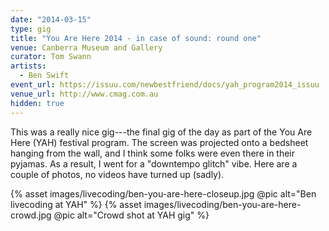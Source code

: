 ```yaml
---
date: "2014-03-15"
type: gig
title: "You Are Here 2014 - in case of sound: round one"
venue: Canberra Museum and Gallery
curator: Tom Swann
artists:
  - Ben Swift
event_url: https://issuu.com/newbestfriend/docs/yah_program2014_issuu
venue_url: http://www.cmag.com.au
hidden: true
---
```


This was a really nice gig---the final gig of the day as part of the You Are
Here (YAH) festival program. The screen was projected onto a bedsheet hanging
from the wall, and I think some folks were even there in their pyjamas. As a
result, I went for a "downtempo glitch" vibe. Here are a couple of photos, no
videos have turned up (sadly).

{% asset images/livecoding/ben-you-are-here-closeup.jpg @pic alt="Ben livecoding at YAH" %}
{% asset images/livecoding/ben-you-are-here-crowd.jpg @pic alt="Crowd shot at YAH gig" %}

